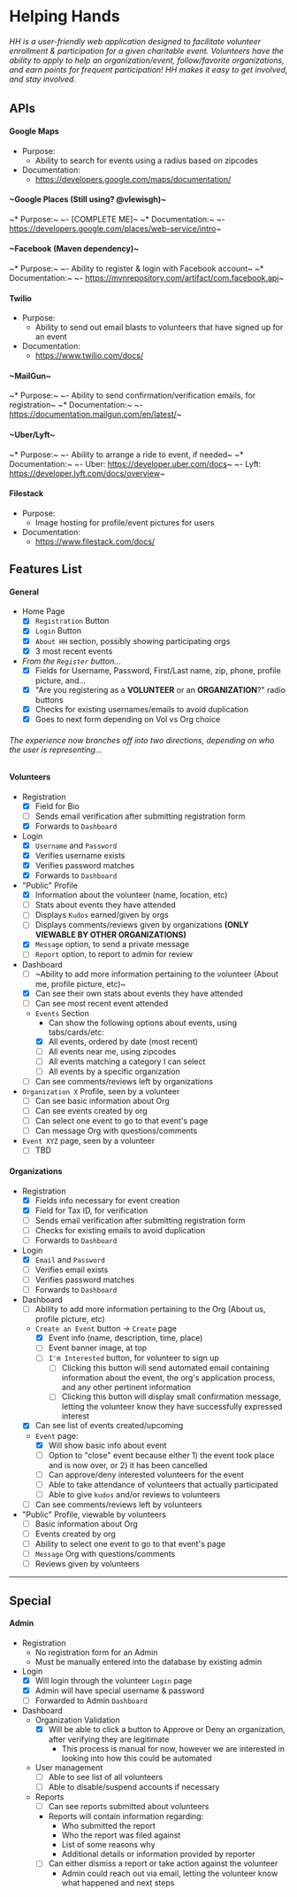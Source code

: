 # Helping Hands
###### HH is a user-friendly web application designed to facilitate volunteer enrollment & participation for a given charitable event. Volunteers have the ability to apply to help an organization/event, follow/favorite organizations, and earn points for frequent participation! HH makes it easy to get involved, and stay involved.

## APIs
#### Google Maps
  * Purpose:
    - Ability to search for events using a radius based on zipcodes
  * Documentation:
    - https://developers.google.com/maps/documentation/

#### ~Google Places (Still using? @vlewisgh)~
  ~* Purpose:~
    ~- [COMPLETE ME]~
  ~* Documentation:~
    ~- https://developers.google.com/places/web-service/intro~

#### ~Facebook (Maven dependency)~
  ~* Purpose:~
    ~- Ability to register & login with Facebook account~
  ~* Documentation:~
    ~- https://mvnrepository.com/artifact/com.facebook.api~

#### Twilio
  * Purpose:
    - Ability to send out email blasts to volunteers that have signed up for an event
  * Documentation:
    - https://www.twilio.com/docs/

#### ~MailGun~
  ~* Purpose:~
    ~- Ability to send confirmation/verification emails, for registration~
  ~* Documentation:~
    ~- https://documentation.mailgun.com/en/latest/~

#### ~Uber/Lyft~
  ~* Purpose:~
    ~- Ability to arrange a ride to event, if needed~
 ~* Documentation:~
   ~- Uber: https://developer.uber.com/docs~
   ~- Lyft: https://developer.lyft.com/docs/overview~
#### Filestack
  * Purpose:
    - Image hosting for profile/event pictures for users
  * Documentation:
    - https://www.filestack.com/docs/

## Features List

#### General
* Home Page
    - [x] `Registration` Button
    - [x] `Login` Button
    - [x] `About HH` section, possibly showing participating orgs
    - [x] 3 most recent events

* _From the `Register` button..._
  - [x] Fields for Username, Password, First/Last name, zip, phone, profile picture, and...
  - [x] "Are you registering as a __VOLUNTEER__ or an __ORGANIZATION__?" radio buttons
  - [x] Checks for existing usernames/emails to avoid duplication
  - [x] Goes to next form depending on Vol vs Org choice
  
###### The experience now branches off into two directions, depending on who the user is representing...

#### Volunteers
  * Registration
    - [x] Field for Bio
    - [ ] Sends email verification after submitting registration form
    - [x] Forwards to `Dashboard`
  * Login
    - [x] `Username` and `Password`
    - [x] Verifies username exists
    - [x] Verifies password matches
    - [x] Forwards to `Dashboard`
  * "Public" Profile
    - [x] Information about the volunteer (name, location, etc)
    - [ ] Stats about events they have attended
    - [ ] Displays `Kudos` earned/given by orgs
    - [ ] Displays comments/reviews given by organizations __(ONLY VIEWABLE BY OTHER ORGANIZATIONS)__
    - [X] `Message` option, to send a private message
    - [ ] `Report` option, to report to admin for review
  * Dashboard
    - [ ] ~Ability to add more information pertaining to the volunteer (About me, profile picture, etc)~
    - [x] Can see their own stats about events they have attended
    - [ ] Can see most recent event attended
    - `Events` Section
      - Can show the following options about events, using tabs/cards/etc:
      - [x] All events, ordered by date (most recent)
      - [ ] All events near me, using zipcodes
      - [ ] All events matching a category I can select
      - [ ] All events by a specific organization
    - [ ] Can see comments/reviews left by organizations
  * `Organization X` Profile, seen by a volunteer
    - [ ] Can see basic information about Org
    - [ ] Can see events created by org
    - [ ] Can select one event to go to that event's page
    - [ ] Can message Org with questions/comments
  * `Event XYZ` page, seen by a volunteer
    - [ ] TBD

#### Organizations
  * Registration
    - [x] Fields info necessary for event creation
    - [x] Field for Tax ID, for verification
    - [ ] Sends email verification after submitting registration form
    - [ ] Checks for existing emails to avoid duplication
    - [ ] Forwards to `Dashboard`
  * Login
    - [x] `Email` and `Password`
    - [ ] Verifies email exists
    - [ ] Verifies password matches
    - [ ] Forwards to `Dashboard`
  * Dashboard
    - [ ] Ability to add more information pertaining to the Org (About us, profile picture, etc)
    - `Create an Event` button -> `Create` page
      - [x] Event info (name, description, time, place)
      - [ ] Event banner image, at top
      - [ ] `I'm Interested` button, for volunteer to sign up
        - [ ] Clicking this button will send automated email containing information about the event, the org's application process, and any other pertinent information
        - [ ] Clicking this button will display small confirmation message, letting the volunteer know they have successfully expressed interest
    - [x] Can see list of events created/upcoming
    - `Event` page:
      - [x] Will show basic info about event
      - [ ] Option to "close" event because either 1) the event took place and is now over, or 2) it has been cancelled
      - [ ] Can approve/deny interested volunteers for the event
      - [ ] Able to take attendance of volunteers that actually participated
      - [ ] Able to give `kudos` and/or reviews to volunteers
    - [ ] Can see comments/reviews left by volunteers
  * "Public" Profile, viewable by volunteers
    - [ ] Basic information about Org
    - [ ] Events created by org
    - [ ] Ability to select one event to go to that event's page
    - [ ] `Message` Org with questions/comments
    - [ ] Reviews given by volunteers

* * *
## Special
#### Admin
* Registration
  - No registration form for an Admin
  - Must be manually entered into the database by existing admin
* Login
  - [x] Will login through the volunteer `Login` page
  - [x] Admin will have special username & password
  - [ ] Forwarded to Admin `Dashboard`
* Dashboard
  - Organization Validation
    - [x] Will be able to click a button to Approve or Deny an organization, after verifying they are legitimate
        - This process is manual for now, however we are interested in looking into how this could be automated
  - User management
    - [ ] Able to see list of all volunteers
    - [ ] Able to disable/suspend accounts if necessary
  - Reports
    - [ ] Can see reports submitted about volunteers
    - Reports will contain information regarding:
      - Who submitted the report
      - Who the report was filed against
      - List of some reasons why
      - Additional details or information provided by reporter
    - [ ] Can either dismiss a report or take action against the volunteer
      - Admin could reach out via email, letting the volunteer know what happened and next steps
